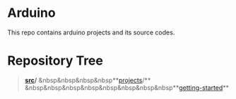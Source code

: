 # Arduino
This repo contains arduino projects and its source codes.
# Repository Tree
>**[src](/src)/**
>&nbsp&nbsp&nbsp&nbsp**[projects](/src/projects)/**
>&nbsp&nbsp&nbsp&nbsp&nbsp&nbsp&nbsp&nbsp**[getting-started](/src/projects/getting-started)**

